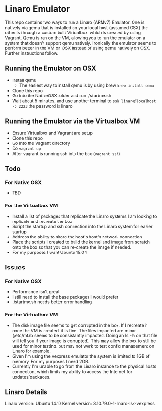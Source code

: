# Linaro Emulator
This repo contains two ways to run a Linaro (ARMv7) Emulator.  One is natively via qemu that is installed on your local host (assumed OSX) the other is through a custom built Virtualbox, which is created by using Vagrant.  Qemu is ran on the VM, allowing you to run the emulator on a system that doesn't support qemu natively.  Ironically the emulator seems to perform better in the VM on OSX instead of using qemu natively on OSX. Further instructions follow.

## Running the Emulator on OSX
* Install qemu
	* The easiest way to install qemu is by using brew `brew install qemu`
* Clone this repo
* Go into the NativeOSX folder and run ./startme.sh
* Wait about 5 minutes, and use another terminal to `ssh linaro@localhost -p 2223` the password is linaro


## Running the Emulator via the Virtualbox VM
* Ensure Virtualbox and Vagrant are setup
* Clone this repo
* Go into the Vagrant directory
* Do `vagrant up`
* After vagrant is running ssh into the box (`vagrant ssh`) 


## Todo
### For Native OSX
* TBD
### For the Virtualbox VM
* Install a list of packages that replicate the Linaro systems I am looking to replicate and recreate the box 
* Script the startup and ssh connection into the Linaro system for easier startup
* Address the ability to share the host's host's network connection
* Place the scripts I created to build the kernel and image from scratch onto the box so that you can re-create the image if needed.
* For my purposes I want Ubuntu 15.04


## Issues
### For Native OSX
* Performance isn't great
* I still need to install the base packages I would prefer
* ./startme.sh needs better error handling 

### For the Virtualbox VM
* The disk image file seems to get corrupted in the box.  If I recreate it once the VM is created, it is fine.  The files impacted are minor (/etc/mtab seems to be consistantly impacted. Doing an ls -la on that file will tell you if your image is corrupted).  This may allow the box to still be used for minor testing, but may not work to test config management on Linaro for example.
* Given I'm using the vexpress emulator the system is limited to 1GB of memory.  For my purposes I need 2GB.
* Currently I'm unable to go from the Linaro instance to the physical hosts connection, which limits my ability to access the Internet for updates/packages.

## Linaro Details
Linaro version: Ubuntu 14.10
Kernel version: 3.10.79.0-1-linaro-lsk-vexpress
